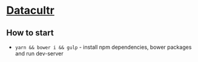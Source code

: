 # [Datacultr](http://datacultr-dev.surge.sh/)

## How to start
* `yarn && bower i && gulp` - install npm dependencies, bower packages and run dev-server

